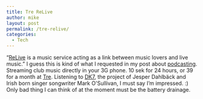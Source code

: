 ```yaml
---
title: Tre ReLive
author: mike
layout: post
permalink: /tre-relive/
categories:
  - Tech
---
```

&#8220;<a target="_blank" href="http://www.relive.se">ReLive</a> is a music service acting as a link between music lovers and live music.&#8221; I guess this is kind of what I requested in my post about [podcasting][1]. Streaming club music directly in your 3G phone. 10 sek for 24 hours, or 39 for a month at <a target="_blank" href="http://www.tre.se">Tre</a>. Listening to <a target="_blank" href="http://www.outputrecordings.com/">DK7</a>, the project of Jesper Dahlbäck and Irish born singer songwriter Mark O'Sullivan, I must say I&#8217;m impressed. :) Only bad thing I can think of at the moment must be the battery drainage.

 [1]: http://www.redvolume.com/archives/2004/11/18/podcasting-and-3g/